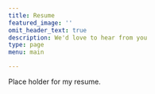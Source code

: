 ```yaml
---
title: Resume
featured_image: ''
omit_header_text: true
description: We'd love to hear from you
type: page
menu: main

---
```


Place holder for my resume.

